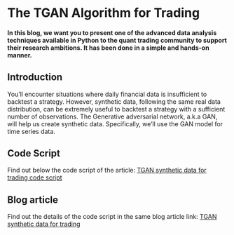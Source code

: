 # The TGAN Algorithm for Trading

#### In this blog, we want you to present one of the advanced data analysis techniques available in Python to the quant trading community to support their research ambitions. It has been done in a simple and hands-on manner. 

## Introduction 
You’ll encounter situations where daily financial data is insufficient to backtest a strategy. However, synthetic data, following the same real data distribution, can be extremely useful to backtest a strategy with a sufficient number of observations. The Generative adversarial network, a.k.a GAN, will help us create synthetic data. Specifically, we’ll use the GAN model for time series data.

## Code Script
Find out below the code script of the article:
[TGAN synthetic data for trading code script](https://github.com/quantra-go-algo/Algorithmic-Trading-Code-Examples/blob/main/blog_articles/tgan-for-trading/TGAN_for_synthetic_data_in_trading.ipynb)
## Blog article 
Find out the details of the code script in the same blog article link:
[TGAN synthetic data for trading](https://blog.quantinsti.com/tgan-synthetic-data-for-trading/)
